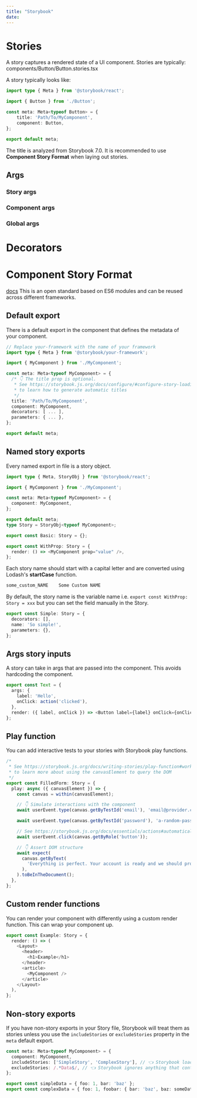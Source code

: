 ```yaml
---
title: "Storybook"
date: 
---
```


# Stories
A story captures a rendered state of a UI component. Stories are typically:
components/Button/Button.stories.tsx

A story typically looks like:
```typescript
import type { Meta } from '@storybook/react';

import { Button } from './Button';

const meta: Meta<typeof Button> = {
    title: 'Path/To/MyComponent',
    component: Button,
};

export default meta;
```

The title is analyzed from Storybook 7.0. It is recommended to use **Component Story Format** when laying out stories.

## Args

### Story args

### Component args

### Global args

# Decorators

# Component Story Format
[docs](https://storybook.js.org/docs/api/csf)
This is an open standard based on ES6 modules and can be reused across different frameworks.

## Default export
There is a default export in the component that defines the metadata of your component.

```typescript
// Replace your-framework with the name of your framework
import type { Meta } from '@storybook/your-framework';

import { MyComponent } from './MyComponent';

const meta: Meta<typeof MyComponent> = {
  /* 👇 The title prop is optional.
   * See https://storybook.js.org/docs/configure/#configure-story-loading
   * to learn how to generate automatic titles
   */
  title: 'Path/To/MyComponent',
  component: MyComponent,
  decorators: [ ... ],
  parameters: { ... },
};

export default meta;
```

## Named story exports
Every named export in file is a story object.
```typescript
import type { Meta, StoryObj } from '@storybook/react';

import { MyComponent } from './MyComponent';

const meta: Meta<typeof MyComponent> = {
  component: MyComponent,
};

export default meta;
type Story = StoryObj<typeof MyComponent>;

export const Basic: Story = {};

export const WithProp: Story = {
  render: () => <MyComponent prop="value" />,
};
```

Each story name should start with a capital letter and are converted using Lodash's **startCase** function.

```typescript
some_custom_NAME	Some Custom NAME
```
By default, the story name is the variable name i.e. `export const WithProp: Story = xxx` but you can set the field manually in the Story.

```typescript
export const Simple: Story = {
  decorators: [],
  name: 'So simple!',
  parameters: {},
};
```

## Args story inputs
A story can take in args that are passed into the component. This avoids hardcoding the component.
```typescript
export const Text = {
  args: {
    label: 'Hello',
    onClick: action('clicked'),
  },
  render: ({ label, onClick }) => <Button label={label} onClick={onClick} />,
};
```

## Play function
You can add interactive tests to your stories with Storybook play functions.

```typescript
/*
 * See https://storybook.js.org/docs/writing-stories/play-function#working-with-the-canvas
 * to learn more about using the canvasElement to query the DOM
 */
export const FilledForm: Story = {
  play: async ({ canvasElement }) => {
    const canvas = within(canvasElement);

    // 👇 Simulate interactions with the component
    await userEvent.type(canvas.getByTestId('email'), 'email@provider.com');

    await userEvent.type(canvas.getByTestId('password'), 'a-random-password');

    // See https://storybook.js.org/docs/essentials/actions#automatically-matching-args to learn how to setup logging in the Actions panel
    await userEvent.click(canvas.getByRole('button'));

    // 👇 Assert DOM structure
    await expect(
      canvas.getByText(
        'Everything is perfect. Your account is ready and we should probably get you started!',
      ),
    ).toBeInTheDocument();
  },
};
```

## Custom render functions
You can render your component with differently using a custom render function. This can wrap your component up.
```typescript
export const Example: Story = {
  render: () => (
    <Layout>
      <header>
        <h1>Example</h1>
      </header>
      <article>
        <MyComponent />
      </article>
    </Layout>
  ),
};
```

## Non-story exports
If you have non-story exports in your Story file, Storybook will treat them as stories unless you use the `includeStories` or `excludeStories` property in the `meta` default export.
```typescript
const meta: Meta<typeof MyComponent> = {
  component: MyComponent,
  includeStories: ['SimpleStory', 'ComplexStory'], // 👈 Storybook loads these stories
  excludeStories: /.*Data$/, // 👈 Storybook ignores anything that contains Data
};

export const simpleData = { foo: 1, bar: 'baz' };
export const complexData = { foo: 1, foobar: { bar: 'baz', baz: someData } };
```
